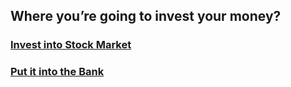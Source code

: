 ## Where you’re going to invest your money?  

### [Invest into Stock Market](stock-option.md)  
### [Put it into the Bank](bank-option.md)
